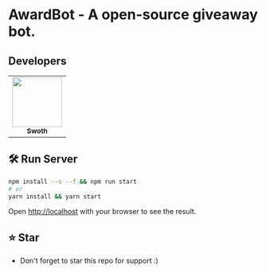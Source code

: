 # AwardBot - A open-source giveaway bot.<br/>

## Developers
<table>
   <tr>
      <td align="center"><a href="https://github.com/swothh">
        <img src="https://github.com/swothh.png?size=100" width="100px;" alt=""/>
        <br />
        <sub><b>Swoth</b></sub></a><br />
     </td>
   </tr>
</table>

## 🛠 Run Server

```bash
npm install --s --f && npm run start
# or
yarn install && yarn start
```
Open [http://localhost](http://localhost) with your browser to see the result.

## ⭐ Star
 - Don't forget to star this repo for support :)
